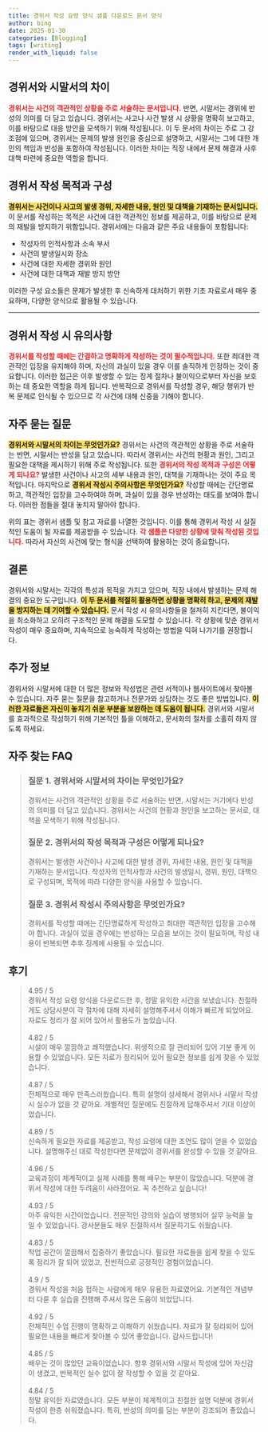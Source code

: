 ```yaml
---
title: 경위서 작성 요령 양식 샘플 다운로드 문서 양식
author: bing
date: 2025-01-30
categories: [Blogging]
tags: [writing]
render_with_liquid: false
---
```



<h2 id='경위서와 시말서의 차이'>경위서와 시말서의 차이</h2>

<p><b><span style="color: #ee2323;">경위서는 사건의 객관적인 상황을 주로 서술하는 문서입니다.</span></b> 반면, 시말서는 경위에 반성의 의미를 더 담고 있습니다. 경위서는 사고나 사건 발생 시 상황을 명확히 보고하고, 이를 바탕으로 대응 방안을 모색하기 위해 작성됩니다. 이 두 문서의 차이는 주로 그 강조점에 있으며, 경위서는 문제의 발생 원인을 중심으로 설명하고, 시말서는 그에 대한 개인의 책임과 반성을 포함하여 작성됩니다. 이러한 차이는 직장 내에서 문제 해결과 사후 대책 마련에 중요한 역할을 합니다.</p>

<h2 id='경위서 작성 목적과 구성'>경위서 작성 목적과 구성</h2>

<p><b><span style="background-color: #ffe066;">경위서는 사건이나 사고의 발생 경위, 자세한 내용, 원인 및 대책을 기재하는 문서입니다.</span></b> 이 문서를 작성하는 목적은 사건에 대한 객관적인 정보를 제공하고, 이를 바탕으로 문제의 재발을 방지하기 위함입니다. 경위서에는 다음과 같은 주요 내용들이 포함됩니다:</p>

<ul>
    <li >작성자의 인적사항과 소속 부서</li>
    <li >사건의 발생일시와 장소</li>
    <li >사건에 대한 자세한 경위와 원인</li>
    <li >사건에 대한 대책과 재발 방지 방안</li>
</ul>

<p>이러한 구성 요소들은 문제가 발생한 후 신속하게 대처하기 위한 기초 자료로서 매우 중요하며, 다양한 양식으로 활용될 수 있습니다.</p>

<hr />

<h2 id='경위서 작성 시 유의사항'>경위서 작성 시 유의사항</h2>

<p><b><span style="color: #ee2323;">경위서를 작성할 때에는 간결하고 명확하게 작성하는 것이 필수적입니다.</span></b> 또한 최대한 객관적인 입장을 유지해야 하며, 자신의 과실이 있을 경우 이를 솔직하게 인정하는 것이 중요합니다. 이러한 접근은 이후 발생할 수 있는 징계 절차나 불이익으로부터 자신을 보호하는 데 중요한 역할을 하게 됩니다. 반복적으로 경위서를 작성할 경우, 해당 행위가 반복 문제로 인식될 수 있으므로 각 사건에 대해 신중을 기해야 합니다.</p>

<h2 id='자주 묻는 질문'>자주 묻는 질문</h2>

<p><b><span style="background-color: #ffe066;">경위서와 시말서의 차이는 무엇인가요?</span></b> 경위서는 사건의 객관적인 상황을 주로 서술하는 반면, 시말서는 반성을 담고 있습니다. 따라서 경위서는 사건의 현황과 원인, 그리고 필요한 대책을 제시하기 위해 주로 작성됩니다. 또한 <b><span style="color: #ee2323;">경위서의 작성 목적과 구성은 어떻게 되나요?</span></b> 발생한 사건이나 사고의 세부 내용과 원인, 대책을 기재하나는 것이 주요 목적입니다. 마지막으로 <b><span style="background-color: #ffe066;">경위서 작성시 주의사항은 무엇인가요?</span></b> 작성할 때에는 간단명료하고, 객관적인 입장을 고수하여야 하며, 과실이 있을 경우 반성하는 태도를 보여야 합니다. 이러한 점들을 절대 놓치지 말아야 합니다.</p>

<p>위의 표는 경위서 샘플 및 참고 자료를 나열한 것입니다. 이를 통해 경위서 작성 시 실질적인 도움이 될 자료를 제공받을 수 있습니다. <b><span style="color: #ee2323;">각 샘플은 다양한 상황에 맞춰 작성된 것입니다.</span></b> 따라서 자신의 사건에 맞는 형식을 선택하여 활용하는 것이 중요합니다.</p>

<h2 id='결론'>결론</h2>

<p>경위서와 시말서는 각각의 특성과 목적을 가지고 있으며, 직장 내에서 발생하는 문제 해결의 중요한 도구입니다. <b><span style="background-color: #ffe066;">이 두 문서를 적절히 활용하면 상황을 명확히 하고, 문제의 재발을 방지하는 데 기여할 수 있습니다.</span></b> 문서 작성 시 유의사항들을 철저히 지킨다면, 불이익을 최소화하고 오히려 구조적인 문제 해결을 도모할 수 있습니다. 각 상황에 맞춘 경위서 작성이 매우 중요하며, 지속적으로 능숙하게 작성하는 방법을 익혀 나가기를 권장합니다.</p>

<h2 id='추가 정보'>추가 정보</h2>

<p>경위서와 시말서에 대한 더 많은 정보와 작성법은 관련 서적이나 웹사이트에서 찾아볼 수 있습니다. 자주 묻는 질문을 참고하거나 전문가와 상담하는 것도 좋은 방법입니다. <b><span style="background-color: #ffe066;">이러한 자료들은 자신이 놓치기 쉬운 부분을 보완하는 데 도움이 됩니다.</span></b> 경위서와 시말서를 효과적으로 작성하기 위해 기본적인 틀을 이해하고, 문서화의 절차를 소홀히 하지 않도록 하세요.</p>


<h2 id='자주_찾는_FAQ'>자주 찾는 FAQ</h2>
<div itemscope="" itemtype="https://schema.org/FAQPage"> 
<blockquote> 
<div itemscope="" itemprop="mainEntity" itemtype="https://schema.org/Question"> 
<h3 itemprop="name">질문 1. 경위서와 시말서의 차이는 무엇인가요?</h3> 
<div itemscope="" itemprop="acceptedAnswer" itemtype="https://schema.org/Answer"> 
<span itemprop="text"> 
<p>경위서는 사건의 객관적인 상황을 주로 서술하는 반면, 시말서는 거기에다 반성의 의미를 더 담고 있습니다. 경위서는 사건의 현황과 원인을 보고하는 문서로, 대책을 모색하기 위해 작성됩니다.</p> 
</span> 
</div> 
</div> 

<div itemscope="" itemprop="mainEntity" itemtype="https://schema.org/Question"> 
<h3 itemprop="name">질문 2. 경위서의 작성 목적과 구성은 어떻게 되나요?</h3> 
<div itemscope="" itemprop="acceptedAnswer" itemtype="https://schema.org/Answer"> 
<span itemprop="text"> 
<p>경위서는 발생한 사건이나 사고에 대한 발생 경위, 자세한 내용, 원인 및 대책을 기재하는 문서입니다. 작성자의 인적사항과 사건의 발생일시, 경위, 원인, 대책으로 구성되며, 목적에 따라 다양한 양식을 사용할 수 있습니다.</p> 
</span> 
</div> 
</div> 

<div itemscope="" itemprop="mainEntity" itemtype="https://schema.org/Question"> 
<h3 itemprop="name">질문 3. 경위서 작성시 주의사항은 무엇인가요?</h3> 
<div itemscope="" itemprop="acceptedAnswer" itemtype="https://schema.org/Answer"> 
<span itemprop="text"> 
<p>경위서를 작성할 때에는 간단명료하게 작성하고 최대한 객관적인 입장을 고수해야 합니다. 과실이 있을 경우에는 반성하는 모습을 보이는 것이 필요하며, 작성 내용이 반복되면 추후 징계에 사용될 수 있습니다.</p> 
</span> 
</div> 
</div> 
</blockquote> 
</div>
<h2 id='후기'>후기</h2>
<div itemscope itemtype="https://schema.org/Product">
  <blockquote>
  <div itemprop="review" itemscope itemtype="https://schema.org/Review">
      <div itemprop="reviewRating" itemscope itemtype="https://schema.org/Rating"> <span itemprop="ratingValue">4.95</span> / <span itemprop="bestRating">5</span> </div>
      <span itemprop="reviewBody">경위서 작성 요령 양식을 다운로드한 후, 정말 유익한 시간을 보냈습니다. 친절하게도 상담사분이 각 절차에 대해 자세히 설명해주셔서 이해가 빠르게 되었어요. 자료도 정리가 잘 되어 있어서 활용도가 높았습니다.</span>
  </div>
  <br>
  <div itemprop="review" itemscope itemtype="https://schema.org/Review">
      <div itemprop="reviewRating" itemscope itemtype="https://schema.org/Rating"> <span itemprop="ratingValue">4.82</span> / <span itemprop="bestRating">5</span> </div>
      <span itemprop="reviewBody">시설이 매우 깔끔하고 쾌적했습니다. 위생적으로 잘 관리되어 있어 기분 좋게 이용할 수 있었습니다. 모든 자료가 정리되어 있어 필요한 정보를 쉽게 찾을 수 있었습니다.</span>
  </div>
  <br>
  <div itemprop="review" itemscope itemtype="https://schema.org/Review">
      <div itemprop="reviewRating" itemscope itemtype="https://schema.org/Rating"> <span itemprop="ratingValue">4.87</span> / <span itemprop="bestRating">5</span> </div>
      <span itemprop="reviewBody">전체적으로 매우 만족스러웠습니다. 특히 설명이 상세해서 경위서나 시말서 작성 시 실수가 없을 것 같아요. 개별적인 질문에도 친절하게 답해주셔서 기대 이상이었습니다.</span>
  </div>
  <br>
  <div itemprop="review" itemscope itemtype="https://schema.org/Review">
      <div itemprop="reviewRating" itemscope itemtype="https://schema.org/Rating"> <span itemprop="ratingValue">4.89</span> / <span itemprop="bestRating">5</span> </div>
      <span itemprop="reviewBody">신속하게 필요한 자료를 제공받고, 작성 요령에 대한 조언도 많이 얻을 수 있었습니다. 설명해주신 대로 작성한다면 문제없이 경위서를 완성할 수 있을 것 같아요.</span>
  </div>
  <br>
  <div itemprop="review" itemscope itemtype="https://schema.org/Review">
      <div itemprop="reviewRating" itemscope itemtype="https://schema.org/Rating"> <span itemprop="ratingValue">4.96</span> / <span itemprop="bestRating">5</span> </div>
      <span itemprop="reviewBody">교육과정이 체계적이고 실제 사례를 통해 배우는 부분이 많았습니다. 덕분에 경위서 작성에 대한 두려움이 사라졌어요. 꼭 추천하고 싶습니다!</span>
  </div>
  <br>
  <div itemprop="review" itemscope itemtype="https://schema.org/Review">
      <div itemprop="reviewRating" itemscope itemtype="https://schema.org/Rating"> <span itemprop="ratingValue">4.93</span> / <span itemprop="bestRating">5</span> </div>
      <span itemprop="reviewBody">아주 유익한 시간이었습니다. 전문적인 강의와 실습이 병행되어 실무 능력을 높일 수 있었습니다. 강사분들도 매우 친절하셔서 질문하기도 쉬웠습니다.</span>
  </div>
  <br>
  <div itemprop="review" itemscope itemtype="https://schema.org/Review">
      <div itemprop="reviewRating" itemscope itemtype="https://schema.org/Rating"> <span itemprop="ratingValue">4.83</span> / <span itemprop="bestRating">5</span> </div>
      <span itemprop="reviewBody">작업 공간이 깔끔해서 집중하기 좋았습니다. 필요한 자료들을 쉽게 찾을 수 있도록 정리가 잘 되어 있었고, 전반적으로 긍정적인 경험이었습니다.</span>
  </div>
  <br>
  <div itemprop="review" itemscope itemtype="https://schema.org/Review">
      <div itemprop="reviewRating" itemscope itemtype="https://schema.org/Rating"> <span itemprop="ratingValue">4.9</span> / <span itemprop="bestRating">5</span> </div>
      <span itemprop="reviewBody">경위서 작성을 처음 접하는 사람에게 매우 유용한 자료였어요. 기본적인 개념부터 다룬 후 실습을 진행해 주셔서 많은 도움이 되었답니다.</span>
  </div>
  <br>
  <div itemprop="review" itemscope itemtype="https://schema.org/Review">
      <div itemprop="reviewRating" itemscope itemtype="https://schema.org/Rating"> <span itemprop="ratingValue">4.92</span> / <span itemprop="bestRating">5</span> </div>
      <span itemprop="reviewBody">전체적인 수업 진행이 명확하고 이해하기 쉬웠습니다. 자료가 잘 정리되어 있어 필요한 내용을 빠르게 찾아볼 수 있어 좋았습니다. 감사드립니다!</span>
  </div>
  <br>
  <div itemprop="review" itemscope itemtype="https://schema.org/Review">
      <div itemprop="reviewRating" itemscope itemtype="https://schema.org/Rating"> <span itemprop="ratingValue">4.85</span> / <span itemprop="bestRating">5</span> </div>
      <span itemprop="reviewBody">배우는 것이 많았던 교육이었습니다. 향후 경위서와 시말서 작성에 있어 자신감이 생겼고, 반복적인 실수 없이 잘 작성할 수 있을 것 같아요.</span>
  </div>
  <br>
  <div itemprop="review" itemscope itemtype="https://schema.org/Review">
      <div itemprop="reviewRating" itemscope itemtype="https://schema.org/Rating"> <span itemprop="ratingValue">4.84</span> / <span itemprop="bestRating">5</span> </div>
      <span itemprop="reviewBody">정말 유익한 자료였습니다. 모든 부분이 체계적이고 친절한 설명 덕분에 경위서 작성이 한층 쉬워졌습니다. 특히, 반성의 의미를 담는 부분이 강조되어 좋았습니다.</span>
  </div>
  </blockquote>
</div>
